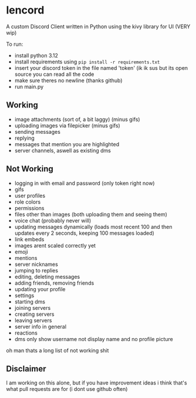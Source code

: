 # lencord
A custom Discord Client written in Python using the kivy library for UI (VERY wip)

To run:
- install python 3.12
- install requirements using `pip install -r requirements.txt`
- insert your discord token in the file named 'token' (ik ik sus but its open source you can read all the code
- make sure theres no newline (thanks github)
- run main.py

## Working
- image attachments (sort of, a bit laggy) (minus gifs)
- uploading images via filepicker (minus gifs)
- sending messages
- replying
- messages that mention you are highlighted
- server channels, aswell as existing dms

## Not Working
- logging in with email and password (only token right now)
- gifs
- user profiles
- role colors
- permissions
- files other than images (both uploading them and seeing them)
- voice chat (probably never will)
- updating messages dynamically (loads most recent 100 and then updates every 2 seconds, keeping 100 messages loaded)
- link embeds
- images arent scaled correctly yet
- emoji
- mentions
- server nicknames
- jumping to replies
- editing, deleting messages
- adding friends, removing friends
- updating your profile
- settings
- starting dms
- joining servers
- creating servers
- leaving servers
- server info in general
- reactions
- dms only show username not display name and no profile picture


oh man thats a long list of not working shit

## Disclaimer
I am working on this alone, but if you have improvement ideas i think that's what pull requests are for (i dont use github often)
